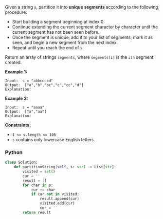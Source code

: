 Given a string  `s`, partition it into  **unique segments**  according to the following procedure:

- Start building a segment beginning at index 0.
- Continue extending the current segment character by character until the current segment has not been seen before.
- Once the segment is unique, add it to your list of segments, mark it as seen, and begin a new segment from the next
  index.
- Repeat until you reach the end of  `s`.

Return an array of strings  `segments`, where  `segments[i]`  is the  `ith`  segment created.

**Example 1:**

```
Input:  s = "abbccccd"
Output:  ["a","b","bc","c","cc","d"]
Explanation:
```

**Example 2:**

```
Input:  s = "aaaa"
Output:  ["a","aa"]
Explanation:
```

**Constraints:**

- `1 <= s.length <= 105`
- `s`  contains only lowercase English letters.

### Python

```py
class Solution:
    def partitionString(self, s: str) -> List[str]:
        visited = set()
        cur = ''
        result = []
        for char in s:
            cur += char
            if cur not in visited:
                result.append(cur)
                visited.add(cur)
                cur = ''
        return result
```
